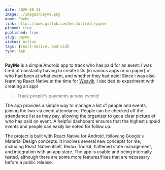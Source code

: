 ```yaml
---
date: 2020-08-31
image: ./images/payme.png
name: PayMe
link: https://www.gitlab.com/kendallroth/payme
pinned: true
published: true
slug: payme
status: Active
tags: [react-native, android]
type: App
---
```


**PayMe** is a simple Android app to track who has paid for an event. I was tired of constantly having to create lists (in various apps or on paper) of who had been at what event, and whether they had paid! Since I was also learning React Native at the time for [Weavik](https://www.weavik.com), I decided to experiment with creating an app!

> Track people's payments across events!

The app provides a simple way to manage a list of people and events, joining the two via event attendance. People can be checked off the attendance list as they pay, allowing the organizer to get a clear picture of who has paid an event. A helpful dashboard ensures that the highest unpaid events and people can easily be noted for follow up.

The project is built with React Native for Android, following Google's Material Design concepts. It involves several new concepts for me, including React Native itself, Redux Toolkit, flattened state management, and integration with an app store. The app is usable and being internally tested, although there are some more features/fixes that are necessary before a public release.
